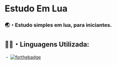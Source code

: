 # Estudo Em Lua

### 🌏・Estudo simples em lua, para iniciantes.

## 👨‍💻・Linguagens Utilizada:

・ [![forthebadge](https://img.shields.io/badge/lua%20-%2314354C.svg?&style=for-the-badge&logo=lua&logoColor=white)](https://www.lua.org/)
